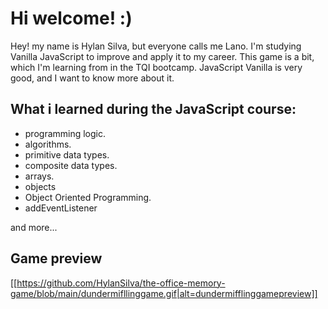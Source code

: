 # Hi welcome! :)

Hey! my name is Hylan Silva, but everyone calls me Lano.
I'm studying Vanilla JavaScript to improve and apply it to my career. 
This game is a bit, which I'm learning from in the TQI bootcamp. 
JavaScript Vanilla is very good, and I want to know more about it.

## What i learned during the JavaScript course:

* programming logic.
* algorithms.
* primitive data types.
* composite data types.
* arrays.
* objects
* Object Oriented Programming.
* addEventListener

and more...

## Game preview

[[https://github.com/HylanSilva/the-office-memory-game/blob/main/dundermifllinggame.gif|alt=dundermifflinggamepreview]]

